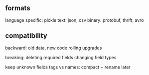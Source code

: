 ---
---
## formats
language specific: pickle
text: json, csv
binary: protobuf, thrift, avro

## compatibility
backward: old data, new code
rolling upgrades

breaking:
deleting required fields
changing field types

keep unknown fields
tags vs names: compact + rename later


